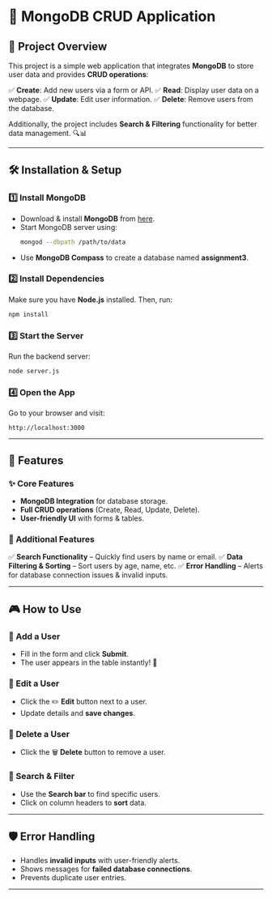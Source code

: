 # 🚀 MongoDB CRUD Application

## 📌 Project Overview
This project is a simple web application that integrates **MongoDB** to store user data and provides **CRUD operations**:

✅ **Create**: Add new users via a form or API.
✅ **Read**: Display user data on a webpage.
✅ **Update**: Edit user information.
✅ **Delete**: Remove users from the database.

Additionally, the project includes **Search & Filtering** functionality for better data management. 🔍📊

---

## 🛠️ Installation & Setup

### 1️⃣ Install MongoDB
- Download & install **MongoDB** from [here](https://www.mongodb.com/try/download/community).
- Start MongoDB server using:
  ```bash
  mongod --dbpath /path/to/data
  ```
- Use **MongoDB Compass** to create a database named **assignment3**.

### 2️⃣ Install Dependencies
Make sure you have **Node.js** installed. Then, run:
```bash
npm install
```

### 3️⃣ Start the Server
Run the backend server:
```bash
node server.js
```

### 4️⃣ Open the App
Go to your browser and visit:
```
http://localhost:3000
```

---

## 🔧 Features

### ✨ Core Features
- **MongoDB Integration** for database storage.
- **Full CRUD operations** (Create, Read, Update, Delete).
- **User-friendly UI** with forms & tables.

### 🎯 Additional Features
✅ **Search Functionality** – Quickly find users by name or email.
✅ **Data Filtering & Sorting** – Sort users by age, name, etc.
✅ **Error Handling** – Alerts for database connection issues & invalid inputs.

---

## 🎮 How to Use

### 📌 Add a User
- Fill in the form and click **Submit**.
- The user appears in the table instantly! 🎉

### 📌 Edit a User
- Click the ✏️ **Edit** button next to a user.
- Update details and **save changes**.

### 📌 Delete a User
- Click the 🗑️ **Delete** button to remove a user.

### 📌 Search & Filter
- Use the **Search bar** to find specific users.
- Click on column headers to **sort** data.

---

## 🛡️ Error Handling
- Handles **invalid inputs** with user-friendly alerts.
- Shows messages for **failed database connections**.
- Prevents duplicate user entries.

---